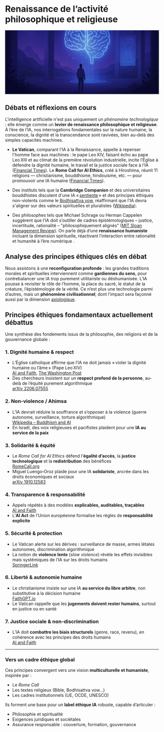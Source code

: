 # Renaissance de l’activité philosophique et religieuse
![nsdlabs-rect.png](../../assets/banner/spiritualite.png)

## **Débats et réflexions en cours**

L'intelligence artificielle n'est pas uniquement un *phénomène technologique* : elle émerge comme un **levier de renaissance philosophique et religieuse**. À l’ère de l’IA, nos interrogations fondamentales sur la nature humaine, la conscience, la dignité et la transcendance sont ravivées, bien au-delà des simples capacités machines.

* **Le Vatican**, comparant l'IA à la Renaissance, appelle à repenser l'homme face aux machines : le pape Leo XIV, faisant écho au pape Leo XIII et au climat de la première révolution industrielle, incite l’Église à défendre la dignité humaine, le travail et la justice sociale face à l’IA ([Financial Times](https://www.ft.com/content/34116823-d6b9-4c64-a8fc-785d705f8237?utm_source=chatgpt.com)). Le **Rome Call for AI Ethics**, créé à Hiroshima, réunit 11 religions — christianisme, bouddhisme, hindouisme, etc. — pour promouvoir une IA humaine ([Financial Times](https://www.ft.com/content/34116823-d6b9-4c64-a8fc-785d705f8237?utm_source=chatgpt.com)).

* Des instituts tels que la **Cambridge Companion** et des universitaires bouddhistes discutent d'une IA « [sentiente](https://www.ibm.com/fr-fr/think/topics/sentient-ai) » et des principes éthiques non-violents comme le [Bodhisattva vow](https://en.wikipedia.org/wiki/Bodhisattva_vow), réaffirmant que l'IA devra s'aligner sur des valeurs spirituelles et pluralistes ([Wikipedia](https://en.wikipedia.org/wiki/Buddhism_and_artificial_intelligence?utm_source=chatgpt.com)).

* Des philosophes tels que Michael Schrage ou Herman Cappelen suggèrent que l’IA doit s’outiller de cadres épistémologiques – justice, incertitude, rationalité – "philosophiquement alignés" ([MIT Sloan Management Review](https://sloanreview.mit.edu/article/philosophy-eats-ai/?utm_source=chatgpt.com)). On parle déjà d’une **renaissance humaniste** incluant la dimension spirituelle, réactivant l’interaction entre rationalité et humanité à l’ère numérique .

## **Analyse des principes éthiques clés en débat**

Nous assistons à une **reconfiguration profonde** : les grandes traditions morales et spirituelles interviennent comme **gardiennes du sens**, pour contrebalancer une IA trop purement utilitariste ou déshumanisée. L’IA pousse à revisiter le rôle de l’homme, la place du sacré, le statut de la créature, l’épistémologie de la vérité. Ce n’est plus une technologie parmi d’autres, mais un **phénomène civilisationnel**, dont l’impact sera façonné aussi par la dimension [axiologique](https://fr.wikipedia.org/wiki/Axiologie).

## **Principes éthiques fondamentaux actuellement débattus**

Une synthèse des fondements issus de la philosophie, des religions et de la gouvernance globale :

### 1. **Dignité humaine & respect**
- L’Église catholique affirme que l’IA ne doit jamais « violer la dignité humaine ou l’âme » (Pape Leo XIV)  
  [AI and Faith](https://aiandfaith.org/insights/ai-and-ethics-reconsidering-the-rome-call-for-ai-ethics/?utm_source=chatgpt.com), [The Washington Post](https://www.washingtonpost.com/world/2025/05/16/pope-leo-ai-artificial-intelligence-catholic-church/?utm_source=chatgpt.com)
- Des chercheurs insistent sur un **respect profond de la personne**, au-delà de l’équité purement algorithmique  
  [arXiv 2206.07555](https://arxiv.org/abs/2206.07555?utm_source=chatgpt.com)

### 2. **Non‑violence / Ahimsa**
- L’IA devrait réduire la souffrance et s’opposer à la violence (guerre autonome, surveillance, torture algorithmique)  
  [Wikipedia – Buddhism and AI](https://en.wikipedia.org/wiki/Buddhism_and_artificial_intelligence?utm_source=chatgpt.com)
- En Israël, des voix religieuses et pacifistes plaident pour une **IA au service de la paix**

### 3. **Solidarité & équité**
- Le *Rome Call for AI Ethics* défend l’**égalité d’accès**, la **justice technologique** et la **redistribution** des bénéfices  
  [RomeCall.org](https://www.romecall.org/wp-content/uploads/2022/03/RomeCall_Paper_web.pdf?utm_source=chatgpt.com)
- Miguel Luengo‑Oroz plaide pour une IA **solidariste**, ancrée dans les droits économiques et sociaux  
  [arXiv 1910.12583](https://arxiv.org/abs/1910.12583?utm_source=chatgpt.com)

### 4. **Transparence & responsabilité**
- Appels répétés à des modèles **explicables, auditables, traçables**  
  [AI and Faith](https://aiandfaith.org/insights/ai-and-ethics-reconsidering-the-rome-call-for-ai-ethics/?utm_source=chatgpt.com)
- L’**AI Act** de l’Union européenne formalise les règles de **responsabilité explicite**

### 5. **Sécurité & protection**
- Le Vatican alerte sur les dérives : surveillance de masse, armes létales autonomes, discrimination algorithmique
- La notion de **violence lente** (*slow violence*) révèle les effets invisibles mais systémiques de l’IA sur les droits humains  
  [SpringerLink](https://link.springer.com/article/10.1007/s43681-024-00547-x?utm_source=chatgpt.com)

### 6. **Liberté & autonomie humaine**
- Le christianisme insiste sur une IA **au service du libre arbitre**, non substitutive à la décision humaine  
  [FaithGPT.io](https://www.faithgpt.io/blog/ai-ethics-framework-christian-perspective?utm_source=chatgpt.com)
- Le Vatican rappelle que les **jugements doivent rester humains**, surtout en justice ou en santé

### 7. **Justice sociale & non‑discrimination**
- L’IA doit **combattre les biais structurels** (genre, race, revenu), en cohérence avec les principes des droits humains  
  [AI and Faith](https://aiandfaith.org/insights/ai-and-ethics-reconsidering-the-rome-call-for-ai-ethics/?utm_source=chatgpt.com)

---

### **Vers un cadre éthique global**

Ces principes convergent vers une vision **multiculturelle et humaniste**, inspirée par :
- Le *Rome Call*
- Les textes religieux (Bible, Bodhisattva vow…)
- Les cadres institutionnels (UE, OCDE, UNESCO)

Ils forment une base pour un **label éthique IA** robuste, capable d’articuler :
- Philosophie et spiritualité
- Exigences juridiques et sociétales
- Assurance responsable : couverture, formation, gouvernance
